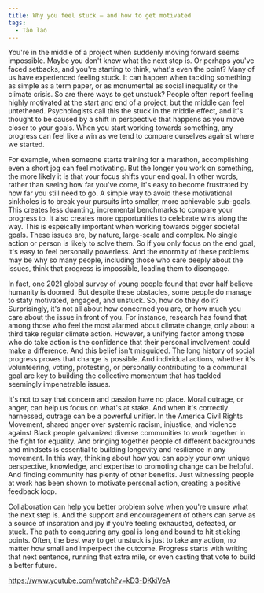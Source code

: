 ```yaml
---
title: Why you feel stuck — and how to get motivated
tags:
  - Tào lao
---
```


You're in the middle of a project when suddenly moving forward seems impossible. Maybe you don't know what the next step is. Or perhaps you've faced setbacks, and you're starting to think, what's even the point? Many of us have experienced feeling stuck. It can happen when tackling something as simple as a term paper, or as monumental as social inequality or the climate crisis. So are there ways to get unstuck? People often report feeling highly motivated at the start and end of a project, but the middle can feel untethered. Psychologists call this the stuck in the middle effect, and it's thought to be caused by a shift in perspective that happens as you move closer to your goals. When you start working towards something, any progress can feel like a win as we tend to compare ourselves against where we started.

For example, when someone starts training for a marathon, accomplishing even a short jog can feel motivating. But the longer you work on something, the more likely it is that your focus shifts your end goal. In other words, rather than seeing how far you've come, it's easy to become frustrated by how far you still need to go. A simple way to avoid these motivational sinkholes is to break your pursuits into smaller, more achievable sub-goals. This creates less duanting, incremental benchmarks to compare your progress to. It also creates more opportunities to celebrate wins along the way. This is espeically important when working towards bigger societal goals. These issues are, by nature, large-scale and complex. No single action or person is likely to solve them. So if you only focus on the end goal, it's easy to feel personally powerless. And the enormity of these problems may be why so many people, including those who care deeply about the issues, think that progress is impossible, leading them to disengage.

In fact, one 2021 global survey of young people found that over half believe humanity is doomed. But despite these obstacles, some people do manage to staty motivated, engaged, and unstuck. So, how do they do it? Surprisingly, it's not all about how concerned you are, or how much you care about the issue in front of you. For instance, research has found that among those who feel the most alarmed about climate change, only about a third take regular climate action. However, a unifying factor among those who do take action is the confidence that their personal involvement could make a difference. And this belief isn't misguided. The long history of social progress proves that change is possible. And individual actions, whether it's volunteering, voting, protesting, or personally contributing to a communal goal are key to building the collective momentum that has tackled seemingly impenetrable issues.

It's not to say that concern and passion have no place. Moral outrage, or anger, can help us focus on what's at stake. And when it's correctly harnessed, outrage can be a powerful unifier. In the America Civil Rights Movement, shared anger over systemic racism, injustice, and violence against Black people galvanized diverse communities to work together in the fight for equality. And bringing together people of different backgrounds and mindsets is essential to building longevity and resilience in any movement. In this way, thinking about how you can apply your own unique perspective, knowledge, and expertise to promoting change can be helpful. And finding community has plenty of other benefits. Just witnessing people at work has been shown to motivate personal action, creating a positive feedback loop.

Collaboration can help you better problem solve when you're unsure what the next step is. And the support and encouragement of others can serve as a source of inspration and joy if you're feeling exhausted, defeated, or stuck. The path to conquering any goal is long and bound to hit sticking points. Often, the best way to get unstuck is just to take any action, no matter how small and imperpect the outcome. Progress starts with writing that next sentence, running that extra mile, or even casting that vote to build a better future.

https://www.youtube.com/watch?v=kD3-DKkiVeA
